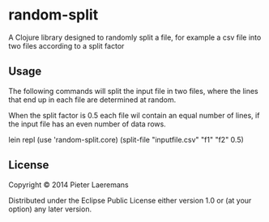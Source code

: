 # random-split

A Clojure library designed to randomly split a file, 
for example a csv file into two files according to a split factor

## Usage


The following commands will split the input file in two files, 
where the lines that end up in each file are determined at random.

When the split factor is 0.5 each file wil contain an equal number of lines, if the input file has an even number of data rows.

lein repl 
(use 'random-split.core)
(split-file "inputfile.csv" "f1" "f2" 0.5)


## License

Copyright © 2014 Pieter Laeremans

Distributed under the Eclipse Public License either version 1.0 or (at
your option) any later version.
